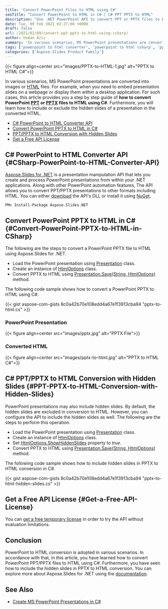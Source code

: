 ```yaml
---
title: 'Convert PowerPoint Files to HTML using C#'
seoTitle: "Convert PowerPoint to HTML in C# | C# PPT PPTX to HTML"
description: "Use .NET PowerPoint API to convert PPT or PPTX files to HTML using C#. Include or exclude hidden slides in PowerPoint to HTML conversion in C#."
date: Tue, 09 Feb 2021 03:27:00 +0000
draft: false
url: /2021/02/09/convert-ppt-pptx-to-html-using-csharp/
author: Usman Aziz
summary: 'In various scenarios, MS PowerPoint presentations are converted into images or HTML files. For example, when you need to embed presentation slides on a webpage or display them within a desktop application. For such cases, this article provides you a step by step guide of **how to convert PowerPoint PPT/PPTX files to HTML using C#**. Furthermore, you will learn how to include or exclude the hidden slides of a presentation in the converted HTML.'
tags: ['powerpoint to html converter', 'powerpoint to html csharp', 'ppt to html csharp', 'pptx to html csharp']
categories: ['Aspose.Slides Product Family']
---
```




{{< figure align=center src="images/PPTX-to-HTML-1.jpg" alt="PPTX to HTML C#">}}


In various scenarios, MS PowerPoint presentations are converted into images or [HTML][1] files. For example, when you need to embed presentation slides on a webpage or display them within a desktop application. For such cases, this article provides you a step by step guide of **how to convert PowerPoint [PPT][2] or [PPTX][3] files to HTML using C#**. Furthermore, you will learn how to include or exclude the hidden slides of a presentation in the converted HTML.

*   [C# PowerPoint to HTML Converter API][4]
*   [Convert PowerPoint PPTX to HTML in C#][5]
*   [PPT/PPTX to HTML Conversion with Hidden Slides][6]
*   [Get a Free API License][7]

## C# PowerPoint to HTML Converter API {#CSharp-PowerPoint-to-HTML-Converter-API}

[Aspose.Slides for .NET][8] is a presentation manipulation API that lets you create and process PowerPoint presentations from within your .NET applications. Along with other PowerPoint automation features, The API allows you to convert PPT/PPTX presentations to other formats including HTML. You can either [download][9] the API's DLL or install it using [NuGet][10].

```
PM> Install-Package Aspose.Slides.NET
```

## Convert PowerPoint PPTX to HTML in C# {#Convert-PowerPoint-PPTX-to-HTML-in-CSharp}

The following are the steps to convert a PowerPoint PPTX file to HTML using Aspose.Slides for .NET.

*   Load the PowerPoint presentation using [Presentation][11] class.
*   Create an instance of [HtmlOptions][12] class.
*   Convert PPTX to HTML using [Presentation.Save(String, HtmlOptions)][13] method.

The following code sample shows how to convert a PowerPoint PPTX to HTML using C#.

{{< gist aspose-com-gists 8c0a42b70e108edd4a67e1f3913cba94 "pptx-to-html.cs" >}}

### PowerPoint Presentation



{{< figure align=center src="images/pptx.jpg" alt="PPTX File">}}


### Converted HTML



{{< figure align=center src="images/pptx-to-html.jpg" alt="PPTX to HTML C#">}}


## C# PPT/PPTX to HTML Conversion with Hidden Slides {#PPT-PPTX-to-HTML-Conversion-with-Hidden-Slides}

PowerPoint presentations may also include hidden slides. By default, the hidden slides are excluded in conversion to HTML. However, you can configure the API to include the hidden slides as well. The following are the steps to perform this operation.

*   Load the PowerPoint presentation using [Presentation][14] class.
*   Create an instance of [HtmlOptions][15] class.
*   Set [HtmlOptions.ShowHiddenSlides][16] property to _true_.
*   Convert PPTX to HTML using [Presentation.Save(String, HtmlOptions)][17] method.

The following code sample shows how to include hidden slides in PPTX to HTML conversion in C#.

{{< gist aspose-com-gists 8c0a42b70e108edd4a67e1f3913cba94 "pptx-to-html-hidden-slides.cs" >}}

## Get a Free API License {#Get-a-Free-API-License}

You can [get a free temporary license][18] in order to try the API without evaluation limitations.

## Conclusion

PowerPoint to HTML conversion is adopted in various scenarios. In accordance with that, in this article, you have learned how to convert PowerPoint PPT/PPTX files to HTML using C#. Furthermore, you have seen how to include the hidden slides in PPTX to HTML conversion. You can explore more about Aspose.Slides for .NET using the [documentation][19].

## See Also

*   [Create MS PowerPoint Presentations in C#][20]




[1]: https://docs.fileformat.com/web/html/
[2]: https://docs.fileformat.com/presentation/ppt/
[3]: https://docs.fileformat.com/presentation/pptx/
[4]: #CSharp-PowerPoint-to-HTML-Converter-API
[5]: #Convert-PowerPoint-PPTX-to-HTML-in-CSharp
[6]: #PPT-PPTX-to-HTML-Conversion-with-Hidden-Slides
[7]: #Get-a-Free-API-License
[8]: https://products.aspose.com/slides/net
[9]: https://downloads.aspose.com/slides/net
[10]: https://www.nuget.org/packages/Aspose.Slides.Net
[11]: https://apireference.aspose.com/slides/net/aspose.slides/presentation
[12]: https://apireference.aspose.com/slides/net/aspose.slides.export/htmloptions
[13]: https://apireference.aspose.com/slides/net/aspose.slides.presentation/save/methods/4
[14]: https://apireference.aspose.com/slides/net/aspose.slides/presentation
[15]: https://apireference.aspose.com/slides/net/aspose.slides.export/htmloptions
[16]: https://apireference.aspose.com/slides/net/aspose.slides.export/htmloptions/properties/showhiddenslides
[17]: https://apireference.aspose.com/slides/net/aspose.slides.presentation/save/methods/4
[18]: https://purchase.aspose.com/temporary-license
[19]: https://docs.aspose.com/slides/net
[20]: https://blog.aspose.com/2020/12/04/create-powerpoint-presentations-in-csharp/





